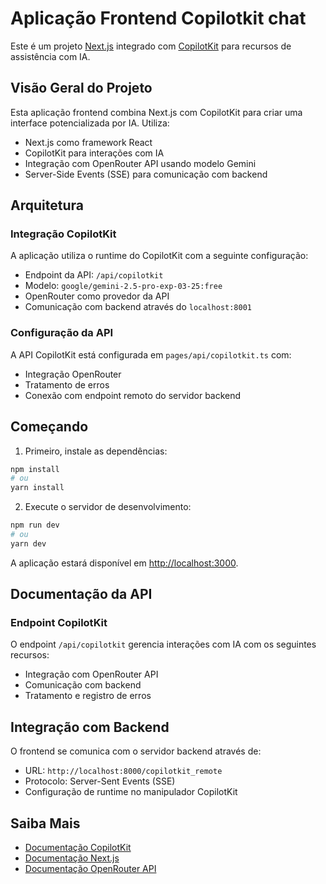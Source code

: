 # Aplicação Frontend Copilotkit chat

Este é um projeto [Next.js](https://nextjs.org) integrado com [CopilotKit](https://docs.copilotkit.ai/) para recursos de assistência com IA.

## Visão Geral do Projeto

Esta aplicação frontend combina Next.js com CopilotKit para criar uma interface potencializada por IA. Utiliza:

- Next.js como framework React
- CopilotKit para interações com IA
- Integração com OpenRouter API usando modelo Gemini
- Server-Side Events (SSE) para comunicação com backend

## Arquitetura

### Integração CopilotKit

A aplicação utiliza o runtime do CopilotKit com a seguinte configuração:

- Endpoint da API: `/api/copilotkit`
- Modelo: `google/gemini-2.5-pro-exp-03-25:free`
- OpenRouter como provedor da API
- Comunicação com backend através do `localhost:8001`

### Configuração da API

A API CopilotKit está configurada em `pages/api/copilotkit.ts` com:

- Integração OpenRouter
- Tratamento de erros
- Conexão com endpoint remoto do servidor backend

## Começando

1. Primeiro, instale as dependências:

```bash
npm install
# ou
yarn install
```

2. Execute o servidor de desenvolvimento:

```bash
npm run dev
# ou
yarn dev
```

A aplicação estará disponível em [http://localhost:3000](http://localhost:3000).

## Documentação da API

### Endpoint CopilotKit

O endpoint `/api/copilotkit` gerencia interações com IA com os seguintes recursos:

- Integração com OpenRouter API
- Comunicação com backend
- Tratamento e registro de erros

## Integração com Backend

O frontend se comunica com o servidor backend através de:

- URL: `http://localhost:8000/copilotkit_remote`
- Protocolo: Server-Sent Events (SSE)
- Configuração de runtime no manipulador CopilotKit

## Saiba Mais

- [Documentação CopilotKit](https://docs.copilotkit.ai/)
- [Documentação Next.js](https://nextjs.org/docs)
- [Documentação OpenRouter API](https://openrouter.ai/docs)
